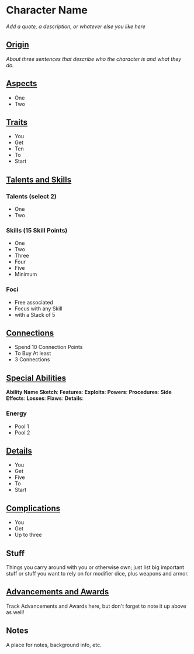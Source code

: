 # Character Name

*Add a quote, a description, or whatever else you like here*

## [Origin](https://s-20.github.io/unnamed/#/Origin)

*About three sentences that describe who the character is and what they do.*

## [Aspects](https://s-20.github.io/unnamed/#/Aspects)

- One
- Two

## [Traits](https://s-20.github.io/unnamed/#/Traits)

- You
- Get
- Ten
- To
- Start

## [Talents and Skills](https://s-20.github.io/unnamed/#/Skills)

### Talents (select 2)

- One
- Two

### Skills (15 Skill Points)

- One
- Two
- Three
- Four
- Five
- Minimum

### Foci

- Free associated
- Focus with any Skill
- with a Stack of 5

## [Connections](https://s-20.github.io/unnamed/#/Connections)

- Spend 10 Connection Points
- To Buy At least
- 3 Connections

## [Special Abilities](https://s-20.github.io/unnamed/#/SpecialAbilities)

**Ability Name**
**Sketch**:
**Features**:
**Exploits**:
**Powers**:
**Procedures**:
**Side Effects**:
**Losses**:
**Flaws**:
**Details**:

### Energy

- Pool 1
- Pool 2

## [Details](https://s-20.github.io/unnamed/#/Details)

- You
- Get
- Five
- To
- Start

## [Complications](https://s-20.github.io/unnamed/#/Complications)

- You
- Get
- Up to three

## Stuff

Things you carry around with you or otherwise own; just list big important stuff or stuff you want to rely on for modifier dice, plus weapons and armor.

## [Advancements and Awards](https://s-20.github.io/unnamed/#/Advancement)

Track Advancements and Awards here, but don't forget to note it up above as well!

## Notes

A place for notes, background info, etc.